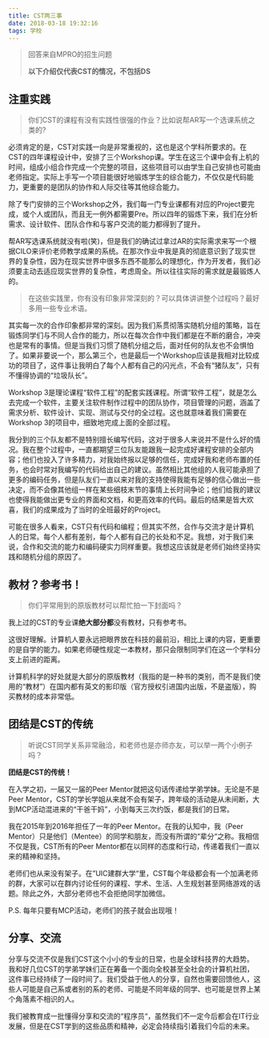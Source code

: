 ```yaml
---
title: CST两三事
date: 2018-03-18 19:32:16
tags: 学校
---
```

> 回答来自MPRO的招生问题
>
> **以下介绍仅代表CST的情况，不包括DS**

<!--more-->

## 注重实践

> 你们CST的课程有没有实践性很强的作业？比如说帮AR写一个选课系统之类的?

必须肯定的是，CST对实践一向是非常重视的，这也是这个学科所要求的。在CST的四年课程设计中，安排了三个Workshop课。学生在这三个课中会有上机的时间，组成小组合作完成一个完整的项目，这些项目可以由学生自己安排也可能由老师指定。实际上手写一个项目能很好地锻炼学生的综合能力，不仅仅是代码能力，更重要的是团队的协作和人际交往等其他综合能力。

除了专门安排的三个Workshop之外，我们每一门专业课都有对应的Project要完成，或个人或团队，而且无一例外都需要Pre。所以四年的锻炼下来，我们在分析需求、设计软件、团队合作和与客户交流的能力都得到了提升。

帮AR写选课系统就没有啦(笑)，但是我们的确试过拿过AR的实际需求来写一个根据CILO来评价老师教学成果的系统。在那次作业中我是真的彻底意识到了现实世界的复杂性，因为在现实世界中很多东西不能那么的理想化，作为开发者，我们必须要主动去适应现实世界的复杂性，考虑周全。所以往往实际的需求就是最锻炼人的。

> 在这些实践里，你有没有印象非常深刻的？可以具体讲讲整个过程吗？最好多用一些专业术语。

其实每一次的合作印象都非常的深刻。因为我们系贯彻落实随机分组的策略，旨在锻炼同学们与不同人合作的能力，所以在每次合作中我们都是在不断的磨合，冲突也是常有的事情。但是当我们习惯了随机分组之后，面对任何的队友也不会惧怕了。如果非要说一个，那么第三个，也是最后一个Workshop应该是我相对比较成功的项目了，这件事让我明白了每个人都有自己的闪光点，不会有“猪队友”，只有不懂得协调的“垃圾队长”。

Workshop 3是理论课程“软件工程”的配套实践课程。所谓“软件工程”，就是怎么去完成一个软件，主要关注软件制作过程中的团队协作，项目管理的问题，涵盖了需求分析、软件设计、实现、测试与交付的全过程。这也就意味着我们需要在Workshop 3的项目中，细致地完成上面的全部过程。

我分到的三个队友都不是特别擅长编写代码，这对于很多人来说并不是什么好的情况。我在整个过程中，一直都期望三位队友能跟我一起完成好课程安排的全部内容；他们也投入了许多精力，对我始终报以足够的信任，完成好我和老师布置的任务，也会时常对我编写的代码给出自己的建议。虽然相比其他组的人我可能承担了更多的编码任务，但是队友们一直以来对我的支持使得我能有足够的信心做出一些决定，而不会像其他组一样在某些细枝末节的事情上长时间争论；他们给我的建议也使得我能做出更专业的界面和文档，和更高效率的代码。最后的结果是皆大欢喜，我们的成果成为了当时的全班最好的Project。

可能在很多人看来，CST只有代码和编程；但其实不然，合作与交流才是计算机人的日常。每个人都有差别，每个人都有自己的长处和不足。我想，对于我们来说，合作和交流的能力和编码硬实力同样重要。我想这应该就是老师们始终坚持实践和随机分组的原因了。

## 教材？参考书！

> 你们平常用到的原版教材可以帮忙拍一下封面吗？

我上过的CST的专业课**绝大部分都**没有教材，只有参考书。

这很好理解。计算机人要永远把眼界放在科技的最前沿，相比上课的内容，更重要的是自学的能力。如果老师硬性规定一本教材，那只会限制同学们在这一个学科分支上前进的距离。

计算机科学的好处就是大部分的原版教材（我指的是一种书的类别，而不是我们使用的“教材”）在国内都有英文的影印版（官方授权引进国内出版，不是盗版），购买教材的成本非常低。

## 团结是CST的传统

> 听说CST同学关系非常融洽，和老师也是亦师亦友，可以举一两个小例子吗？

**团结是CST的传统！**

在入学之初，一届又一届的Peer Mentor就把这句话传递给学弟学妹。无论是不是Peer Mentor，CST的学长学姐从来就不会有架子，跨年级的活动是从未间断，大到MCP活动混进来的“干爸干妈”，小到每天三次约饭，都是我们的日常。

我在2015年到2016年担任了一年的Peer Mentor。在我的认知中，我（Peer Mentor）只是他们（Mentee）的同学和朋友，而没有所谓的“辈分“之称。我相信不仅是我，CST所有的Peer Mentor都在以同样的态度和行动，传递着我们一直以来的精神和坚持。

老师们也从来没有架子。在”UIC建群大学“里，CST每个年级都会有一个加满老师的群，大家可以在群内讨论任何的课程、学术、生活、人生规划甚至网络游戏的话题。除此之外，大部分老师也不会拒绝同学加微信。

P.S. 每年只要有MCP活动，老师们的孩子就会出现哦！

## 分享、交流

分享与交流不仅是我们CST这个小小的专业的日常，也是全球科技界的大趋势。我和好几位CST的学弟学妹们正在筹备一个面向全校甚至全社会的计算机社团，这件事已经持续了一段时间了。我们受益于他人的分享，自然也需要回馈他人，这些人可能是自己系或者别的系的老师、可能是不同年级的同学、也可能是世界上某个角落素不相识的人。

我们被教育成一批懂得分享和交流的“程序员“，虽然我们不一定今后都会在IT行业发展，但是在CST学到的这些品质和精神，必定会持续指引着我们今后的未来。